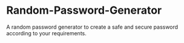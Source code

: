 # Random-Password-Generator
A random password generator to create a safe and secure password according to your requirements.

